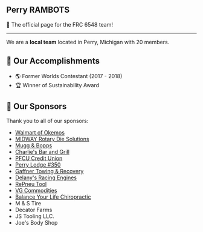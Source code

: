 ## Perry RAMBOTS
🤖 The official page for the FRC 6548 team!

---

We are a **local team** located in Perry, Michigan with 20 members.

## 🥇 Our Accomplishments
- 🌎 Former Worlds Contestant (2017 - 2018)
- 🏆 Winner of Sustainability Award

## 📱 Our Sponsors
Thank you to all of our sponsors:
- [Walmart of Okemos](https://www.walmart.com/)
- [MIDWAY Rotary Die Solutions](https://midwayrotary.com/)
- [Mugg & Bopps](https://muggandbopps.com/)
- [Charlie's Bar and Grill](https://charliesbarandgrille.com/)
- [PFCU Credit Union](https://www.pfcu4me.com/)
- [Perry Lodge #350](https://350-mi.ourlodgepage.com/)
- [Gaffner Towing & Recovery](https://www.facebook.com/gaffnertowing/)
- [Delany's Racing Engines](https://www.facebook.com/p/Delaneys-Racing-EnginesTrans-100057334334491/)
- [RePneu Tool](https://www.repneutool.com/)
- [VG Commodities](https://vgcoms.com/)
- [Balance Your Life Chiropractic](https://www.balanceyourlifechiropractic.com/)
- M & S Tire
- Decator Farms
- JS Tooling LLC.
- Joe's Body Shop
<!--
**frc6548/frc6548** is a ✨ _special_ ✨ repository because its `README.md` (this file) appears on your GitHub profile.

Here are some ideas to get you started:

- 🔭 I’m currently working on ...
- 🌱 I’m currently learning ...
- 👯 I’m looking to collaborate on ...
- 🤔 I’m looking for help with ...
- 💬 Ask me about ...
- 📫 How to reach me: ...
- 😄 Pronouns: ...
- ⚡ Fun fact: ...
-->
